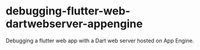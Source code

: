 # debugging-flutter-web-dartwebserver-appengine
Debugging a flutter web app with a Dart web server hosted on App Engine. 
